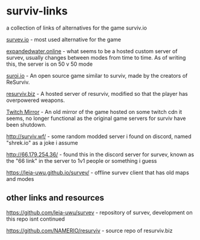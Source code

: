 # surviv-links
a collection of links of alternatives for the game surviv.io

<p> <a href="https://survev.io" target="_blank">survev.io</a> - most used alternative for the game </p>

<p><a href="https://expandedwater.online" target="_blank">expandedwater.online</a> - what seems to be a hosted custom server of survev, usually changes between modes from time to time. As of writing this, the server is on 50 v 50 mode</p>

<p><a href="https://suroi.io" target="_blank">suroi.io</a> - An open source game similar to surviv, made by the creators of ReSurviv.</p>

<p><a href="https://resurviv.biz" target="_blank">resurviv.biz</a> - A hosted server of resurviv, modified so that the player has overpowered weapons.</p>

<p> <a href="https://c79geyxwmp1zpas3qxbddzrtytffta.ext-twitch.tv/c79geyxwmp1zpas3qxbddzrtytffta/1.0.2/ce940530af57d2615ac39c266fe9679d/index_twitch.html" target="_blank">Twitch Mirror</a> - An old mirror of the game hosted on some twitch cdn it seems, no longer functional as the original game servers for surviv have been shutdown.</p>

http://surviv.wf/ - some random modded server i found on discord, named "shrek.io" as a joke i assume

http://66.179.254.36/ - found this in the discord server for survev, known as the "66 link" in the server to 1v1 people or something i guess

https://leia-uwu.github.io/survev/ - offline survev client that has old maps and modes

## other links and resources

https://github.com/leia-uwu/survev - repository of survev, development on this repo isnt continued

https://github.com/NAMERIO/resurviv - source repo of resurviv.biz


